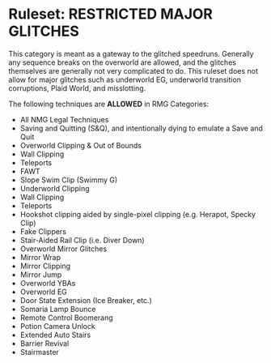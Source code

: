 # Ruleset: RESTRICTED MAJOR GLITCHES

This category is meant as a gateway to the glitched speedruns. Generally any sequence breaks on the overworld are allowed, and the glitches themselves are generally not very complicated to do. This ruleset does not allow for major glitches such as underworld EG, underworld transition corruptions, Plaid World, and misslotting.

The following techniques are **ALLOWED** in RMG Categories:

- All NMG Legal Techniques
- Saving and Quitting (S&Q), and intentionally dying to emulate a Save and Quit
- Overworld Clipping & Out of Bounds
- Wall Clipping
- Teleports
- FAWT
- Slope Swim Clip (Swimmy G)
- Underworld Clipping
- Wall Clipping
- Teleports
- Hookshot clipping aided by single-pixel clipping (e.g. Herapot, Specky Clip)
- Fake Clippers
- Stair-Aided Rail Clip (i.e. Diver Down)
- Overworld Mirror Glitches
- Mirror Wrap
- Mirror Clipping
- Mirror Jump
- Overworld YBAs
- Overworld EG
- Door State Extension (Ice Breaker, etc.)
- Somaria Lamp Bounce
- Remote Control Boomerang
- Potion Camera Unlock
- Extended Auto Stairs
- Barrier Revival
- Stairmaster
